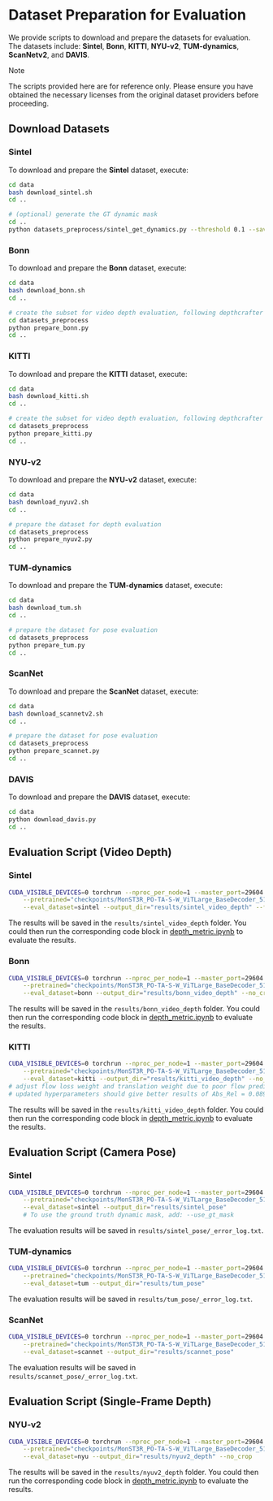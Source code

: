 # Dataset Preparation for Evaluation

We provide scripts to download and prepare the datasets for evaluation. The datasets include: **Sintel**, **Bonn**, **KITTI**, **NYU-v2**, **TUM-dynamics**, **ScanNetv2**, and **DAVIS**.

> [!NOTE]
> The scripts provided here are for reference only. Please ensure you have obtained the necessary licenses from the original dataset providers before proceeding.


## Download Datasets

### Sintel
To download and prepare the **Sintel** dataset, execute:
```bash
cd data
bash download_sintel.sh
cd ..

# (optional) generate the GT dynamic mask
cd ..
python datasets_preprocess/sintel_get_dynamics.py --threshold 0.1 --save_dir dynamic_label_perfect 
```

### Bonn
To download and prepare the **Bonn** dataset, execute:
```bash
cd data
bash download_bonn.sh
cd ..

# create the subset for video depth evaluation, following depthcrafter
cd datasets_preprocess
python prepare_bonn.py
cd ..
```

### KITTI
To download and prepare the **KITTI** dataset, execute:
```bash
cd data
bash download_kitti.sh
cd ..

# create the subset for video depth evaluation, following depthcrafter
cd datasets_preprocess
python prepare_kitti.py
cd ..
```

### NYU-v2
To download and prepare the **NYU-v2** dataset, execute:
```bash
cd data
bash download_nyuv2.sh
cd ..

# prepare the dataset for depth evaluation
cd datasets_preprocess
python prepare_nyuv2.py
cd ..
```

### TUM-dynamics
To download and prepare the **TUM-dynamics** dataset, execute:
```bash
cd data
bash download_tum.sh
cd ..

# prepare the dataset for pose evaluation
cd datasets_preprocess
python prepare_tum.py
cd ..
```

### ScanNet
To download and prepare the **ScanNet** dataset, execute:
```bash
cd data
bash download_scannetv2.sh
cd ..

# prepare the dataset for pose evaluation
cd datasets_preprocess
python prepare_scannet.py
cd ..
```

### DAVIS
To download and prepare the **DAVIS** dataset, execute:
```bash
cd data
python download_davis.py
cd ..
```

## Evaluation Script (Video Depth)

### Sintel

```bash
CUDA_VISIBLE_DEVICES=0 torchrun --nproc_per_node=1 --master_port=29604 launch.py --mode=eval_pose  \
    --pretrained="checkpoints/MonST3R_PO-TA-S-W_ViTLarge_BaseDecoder_512_dpt.pth"   \
    --eval_dataset=sintel --output_dir="results/sintel_video_depth" --full_seq --no_crop
```

The results will be saved in the `results/sintel_video_depth` folder. You could then run the corresponding code block in [depth_metric.ipynb](../depth_metric.ipynb) to evaluate the results.

### Bonn

```bash
CUDA_VISIBLE_DEVICES=0 torchrun --nproc_per_node=1 --master_port=29604 launch.py --mode=eval_pose  \
    --pretrained="checkpoints/MonST3R_PO-TA-S-W_ViTLarge_BaseDecoder_512_dpt.pth"   \
    --eval_dataset=bonn --output_dir="results/bonn_video_depth" --no_crop
```

The results will be saved in the `results/bonn_video_depth` folder. You could then run the corresponding code block in [depth_metric.ipynb](../depth_metric.ipynb) to evaluate the results.

### KITTI

```bash
CUDA_VISIBLE_DEVICES=0 torchrun --nproc_per_node=1 --master_port=29604 launch.py --mode=eval_pose  \
    --pretrained="checkpoints/MonST3R_PO-TA-S-W_ViTLarge_BaseDecoder_512_dpt.pth"   \
    --eval_dataset=kitti --output_dir="results/kitti_video_depth" --no_crop --flow_loss_weight 0 --translation_weight 1e-3
# adjust flow loss weight and translation weight due to poor flow prediction result and large translation in KITTI
# updated hyperparameters should give better results of Abs_Rel = 0.089; δ<1.25 = 91.11
```

The results will be saved in the `results/kitti_video_depth` folder. You could then run the corresponding code block in [depth_metric.ipynb](../depth_metric.ipynb) to evaluate the results.

## Evaluation Script (Camera Pose)

### Sintel

```bash
CUDA_VISIBLE_DEVICES=0 torchrun --nproc_per_node=1 --master_port=29604 launch.py --mode=eval_pose  \
    --pretrained="checkpoints/MonST3R_PO-TA-S-W_ViTLarge_BaseDecoder_512_dpt.pth"   \
    --eval_dataset=sintel --output_dir="results/sintel_pose"
    # To use the ground truth dynamic mask, add: --use_gt_mask
```

The evaluation results will be saved in `results/sintel_pose/_error_log.txt`. 

### TUM-dynamics

```bash
CUDA_VISIBLE_DEVICES=0 torchrun --nproc_per_node=1 --master_port=29604 launch.py --mode=eval_pose  \
    --pretrained="checkpoints/MonST3R_PO-TA-S-W_ViTLarge_BaseDecoder_512_dpt.pth"   \
    --eval_dataset=tum --output_dir="results/tum_pose"
```

The evaluation results will be saved in `results/tum_pose/_error_log.txt`.

### ScanNet

```bash
CUDA_VISIBLE_DEVICES=0 torchrun --nproc_per_node=1 --master_port=29604 launch.py --mode=eval_pose  \
    --pretrained="checkpoints/MonST3R_PO-TA-S-W_ViTLarge_BaseDecoder_512_dpt.pth"   \
    --eval_dataset=scannet --output_dir="results/scannet_pose"
```

The evaluation results will be saved in `results/scannet_pose/_error_log.txt`.

## Evaluation Script (Single-Frame Depth)

### NYU-v2

```bash
CUDA_VISIBLE_DEVICES=0 torchrun --nproc_per_node=1 --master_port=29604 launch.py --mode=eval_depth  \
    --pretrained="checkpoints/MonST3R_PO-TA-S-W_ViTLarge_BaseDecoder_512_dpt.pth"   \
    --eval_dataset=nyu --output_dir="results/nyuv2_depth" --no_crop
```

The results will be saved in the `results/nyuv2_depth` folder. You could then run the corresponding code block in [depth_metric.ipynb](../depth_metric.ipynb) to evaluate the results.
